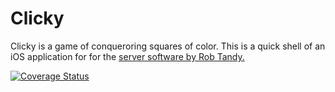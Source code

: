 Clicky
======
Clicky is a game of conqueroring squares of color. This is a quick shell of an iOS application for for the [server software by Rob Tandy.](https://github.com/robtandy/clicky)

[![Coverage Status](https://coveralls.io/repos/aglenn/Clicky-iOS/badge.png?branch=tests)](https://coveralls.io/r/aglenn/Clicky-iOS?branch=tests)
